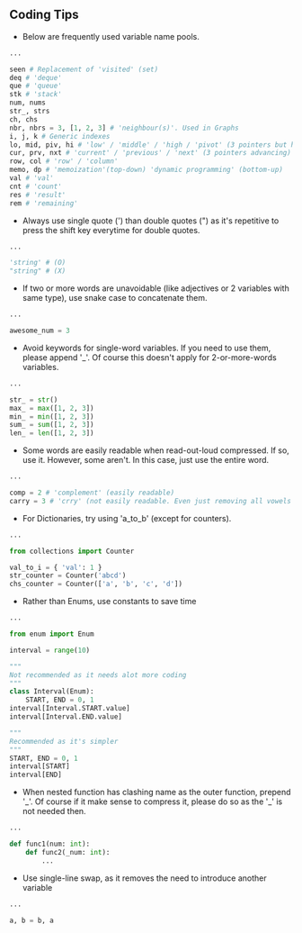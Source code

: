 ## Coding Tips

- Below are frequently used variable name pools.

```python
...

seen # Replacement of 'visited' (set)
deq # 'deque'
que # 'queue'
stk # 'stack'
num, nums
str_, strs
ch, chs
nbr, nbrs = 3, [1, 2, 3] # 'neighbour(s)'. Used in Graphs
i, j, k # Generic indexes
lo, mid, piv, hi # 'low' / 'middle' / 'high / 'pivot' (3 pointers but handling lower / middle / higher half of the list and pivot when custom sorting)
cur, prv, nxt # 'current' / 'previous' / 'next' (3 pointers advancing) 
row, col # 'row' / 'column' 
memo, dp # 'memoization'(top-down) 'dynamic programming' (bottom-up)
val # 'val'
cnt # 'count'
res # 'result'
rem # 'remaining'
```

- Always use single quote (') than double quotes (") as it's repetitive to press the shift key everytime for double quotes.

```python
...

'string' # (O)
"string" # (X)
```

- If two or more words are unavoidable (like adjectives or 2 variables with same type), use snake case to concatenate them.

```python
...

awesome_num = 3
```

- Avoid keywords for single-word variables.
  If you need to use them, please append '_'.
  Of course this doesn't apply for 2-or-more-words variables.

```python
...

str_ = str()
max_ = max([1, 2, 3])
min_ = min([1, 2, 3])
sum_ = sum([1, 2, 3])
len_ = len([1, 2, 3])
```

- Some words are easily readable when read-out-loud compressed. 
  If so, use it.
  However, some aren't.
  In this case, just use the entire word.

```python
...

comp = 2 # 'complement' (easily readable)
carry = 3 # 'crry' (not easily readable. Even just removing all vowels from 'carry' doesn't help)
```

- For Dictionaries, try using 'a_to_b' (except for counters).

```python
...

from collections import Counter

val_to_i = { 'val': 1 } 
str_counter = Counter('abcd')
chs_counter = Counter(['a', 'b', 'c', 'd'])
```

- Rather than Enums, use constants to save time
 
```python
...

from enum import Enum

interval = range(10)

"""
Not recommended as it needs alot more coding
"""
class Interval(Enum):
    START, END = 0, 1
interval[Interval.START.value]
interval[Interval.END.value]

"""
Recommended as it's simpler
"""
START, END = 0, 1
interval[START]
interval[END]
```

- When nested function has clashing name as the outer function, prepend '\_'.
  Of course if it make sense to compress it, please do so as the '\_' is not needed then.

```python
...

def func1(num: int):
    def func2(_num: int):
        ...
```

- Use single-line swap, as it removes the need to introduce another variable
  
```python
...

a, b = b, a
```